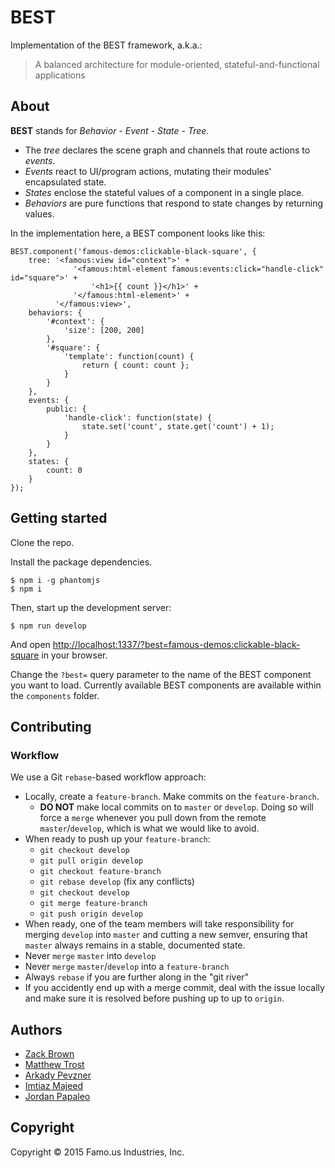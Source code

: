 # BEST

Implementation of the BEST framework, a.k.a.:

> A balanced architecture for module-oriented, stateful-and-functional applications

## About

**BEST** stands for _Behavior - Event - State - Tree_.

* The _tree_ declares the scene graph and channels that route actions to _events_.
* _Events_ react to UI/program actions, mutating their modules' encapsulated state.
* _States_ enclose the stateful values of a component in a single place.
* _Behaviors_ are pure functions that respond to state changes by returning values.

In the implementation here, a BEST component looks like this:

```
BEST.component('famous-demos:clickable-black-square', {
    tree: '<famous:view id="context">' +
              '<famous:html-element famous:events:click="handle-click" id="square">' +
                  '<h1>{{ count }}</h1>' +
              '</famous:html-element>' +
          '</famous:view>',
    behaviors: {
        '#context': {
            'size': [200, 200]
        },
        '#square': {
            'template': function(count) {
                return { count: count };
            }
        }
    },
    events: {
        public: {
            'handle-click': function(state) {
                state.set('count', state.get('count') + 1);
            }
        }
    },
    states: {
        count: 0
    }
});
```

## Getting started

Clone the repo.

Install the package dependencies.

    $ npm i -g phantomjs
    $ npm i

Then, start up the development server:

    $ npm run develop

And open [http://localhost:1337/?best=famous-demos:clickable-black-square](http://localhost:1337/?best=famous-demos:clickable-black-square) in your browser.

Change the `?best=` query parameter to the name of the BEST component you want to load. Currently available BEST components are available within the `components` folder.

## Contributing

### Workflow

We use a Git `rebase`-based workflow approach:

- Locally, create a `feature-branch`. Make commits on the `feature-branch`.
  - **DO NOT** make local commits on to `master` or `develop`. Doing so will force a `merge` whenever you pull down from the remote `master`/`develop`, which is what we would like to avoid.
- When ready to push up your `feature-branch`:
  - `git checkout develop`
  - `git pull origin develop`
  - `git checkout feature-branch`
  - `git rebase develop` (fix any conflicts)
  - `git checkout develop`
  - `git merge feature-branch`
  - `git push origin develop`
- When ready, one of the team members will take responsibility for merging `develop` into `master` and cutting a new semver, ensuring that `master` always remains in a stable, documented state.
- Never `merge` `master` into `develop`
- Never `merge` `master`/`develop` into a `feature-branch`
- Always `rebase` if you are further along in the "git river"
- If you accidently end up with a merge commit, deal with the issue locally and make sure it is resolved before pushing up to up to `origin`.

## Authors

* [Zack Brown](mailto:zack@famo.us)
* [Matthew Trost](mailto:matthew@famo.us)
* [Arkady Pevzner](mailto:arkady@famo.us)
* [Imtiaz Majeed](mailto:imtiaz@famo.us)
* [Jordan Papaleo](mailto:jordan@famo.us)

## Copyright

Copyright &copy; 2015 Famo.us Industries, Inc.

